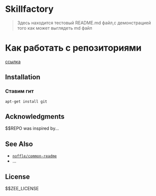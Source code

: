 # Skillfactory

> Здесь находится тестовый README.md файл,с демонстрацией того как может выглядеть md файл







# Как работать с репозиториями

[ссылка](https://about.gitlab.com/images/press/git-cheat-sheet.pdf)












## Installation

### Ставим гит


```shell
apt-get install git
```





## Acknowledgments

$$REPO was inspired by...

## See Also

- [`noffle/common-readme`](https://github.com/noffle/common-readme)
- ...

## License

$$ZEE_LICENSE
